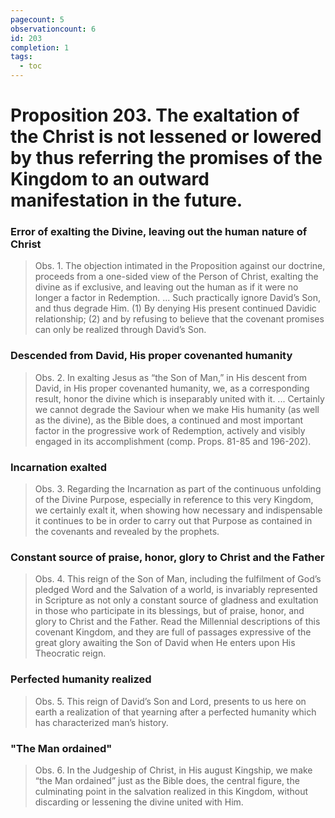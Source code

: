 ```yaml
---
pagecount: 5
observationcount: 6
id: 203
completion: 1
tags:
  - toc
---
```

# Proposition 203. The exaltation of the Christ is not lessened or lowered by thus referring the promises of the Kingdom to an outward manifestation in the future.
### Error of exalting the Divine, leaving out the human nature of Christ
>Obs. 1. The objection intimated in the Proposition against our doctrine, proceeds from a one-sided view of the Person of Christ, exalting the divine as if exclusive, and leaving out the human as if it were no longer a factor in Redemption.
>...
>Such practically ignore David’s Son, and thus degrade Him. (1) By denying His present continued Davidic relationship; (2) and by refusing to believe that the covenant promises can only be realized through David’s Son.
### Descended from David, His proper covenanted humanity
>Obs. 2. In exalting Jesus as “the Son of Man,” in His descent from David, in His proper covenanted humanity, we, as a corresponding result, honor the divine which is inseparably united with it.
>...
>Certainly we cannot degrade the Saviour when we make His humanity (as well as the divine), as the Bible does, a continued and most important factor in the progressive work of Redemption, actively and visibly engaged in its accomplishment (comp. Props. 81-85 and 196-202).
### Incarnation exalted
>Obs. 3. Regarding the Incarnation as part of the continuous unfolding of the Divine Purpose, especially in reference to this very Kingdom, we certainly exalt it, when showing how necessary and indispensable it continues to be in order to carry out that Purpose as contained in the covenants and revealed by the prophets.
### Constant source of praise, honor, glory to Christ and the Father
>Obs. 4. This reign of the Son of Man, including the fulfilment of God’s pledged Word and the Salvation of a world, is invariably represented in Scripture as not only a constant source of gladness and exultation in those who participate in its blessings, but of praise, honor, and glory to Christ and the Father. Read the Millennial descriptions of this covenant Kingdom, and they are full of passages expressive of the great glory awaiting the Son of David when He enters upon His Theocratic reign.
### Perfected humanity realized
>Obs. 5. This reign of David’s Son and Lord, presents to us here on earth a realization of that yearning after a perfected humanity which has characterized man’s history.
### "The Man ordained"
>Obs. 6. In the Judgeship of Christ, in His august Kingship, we make “the Man ordained” just as the Bible does, the central figure, the culminating point in the salvation realized in this Kingdom, without discarding or lessening the divine united with Him.


